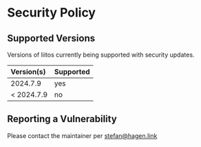 # Security Policy

## Supported Versions

Versions of liitos currently being supported with security updates.

| Version(s) | Supported |
|:-----------|:----------|
| 2024.7.9   | yes       |
| < 2024.7.9 | no        |

## Reporting a Vulnerability

Please contact the maintainer per stefan@hagen.link
